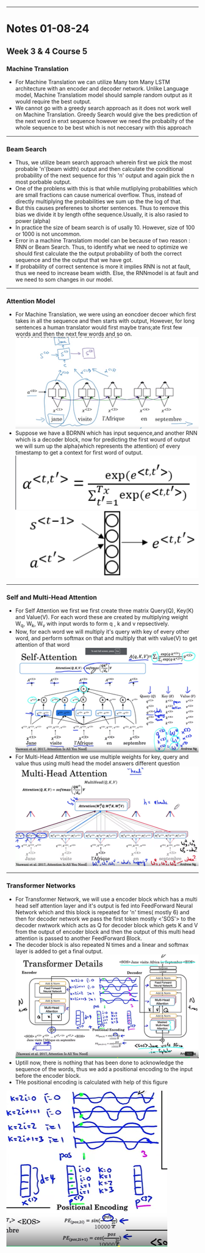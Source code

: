 ***
# Notes 01-08-24

## Week 3 & 4 Course 5

### Machine Translation

* For Machine Translation we can utilize Many tom Many LSTM architecture with an encoder and decoder network. Unlike Language model, Machine Translatiom model should sample random output as it would require the best output.
* We cannot go with a greedy search approach as it does not work well on Machine Translation. Greedy Search would give the bes prediction of the next word in enxt sequence however we need the probabilty of the whole sequence to be best which is not neccesary with this approach
***
### Beam Search
* Thus, we utilize beam search approach wherein first we pick the most probable 'n'(beam width) output and then calculate the conditional probability of the next sequence for this 'n' output and again pick the n most porbable output.
* One of the problens with this is that while mutliplying probabilities which are small fractions can cause numerical overflow. Thus, instead of directly multiplying the probabilities we sum up the the log of that. 
* But this causes preferenes to shorter sentences. Thus to remove this bias we divide it by length ofthe sequence.Usually, it is also rasied to power (alpha)
* In practice the size of beam search is of usally 10. However, size of 100 or 1000 is not uncommon.
* Error in a machine Translatiom model can be because of two reason : RNN or Beam Search. Thus, to identify what we need to optimize we should first calculate the the output probability of both the correct sequence and the the output that we have got. 
* If probability of correct sentence is more it implies RNN is not at fault, thus we need to increase beam width. Else, the RNNmodel is at fault and we need to som changes in our model.
***
### Attention Model
* For Machine Translation, we were using an eoncdoer decoer which first takes in all the sequence and then starts with output, However, for long sentences a human translator would first maybe trans;ate first few words and then the next few words and so on. 
![Attention RNN](images/Attention_RNN.png)
* Suppose we have a BDRNN which has input sequence,and another RNN which is a decoder block, now for predicting the first wourd of output we will sum up the alpha(which represents the attention) of every timestamp to get a context for first word of output.
![alpha](images/alpha.png) ![e](images/e_alpha.png)

***
###  Self and Multi-Head Attention

* For Self Attention we first we first create three matrix Query(Q), Key(K) and Value(V). For each word these are created by multiplying weight W<sub>q</sub>, W<sub>k</sub>, W<sub>v</sub> with input words to form q , k and v repsectively. 
* Now, for each word we will multiply it's query with key of every other word, and perform softmax on that and multiply that with value(V) to get attention of that word
![Self Attention](images/self_attention.png)
* For Multi-Head Atttention we use multiple weights for key, query and value thus using multi head the model answers different question 
![Multi_Head](images/Multi_Head_Attention.png)

***

### Transformer Networks

*  For Transformer Network, we will use a encoder block which has a multi head self attention layer and it's output is fed into FeedForward Neural Network which and this block is repeated for 'n' times( mostly 6) and then for decoder network we pass the first token mostly <'SOS'> to the decoder nwtwork which acts as Q for decoder block which gets K and V from the output of encoder block and then the output of this multi head attention is passed to another FeedForward Block.
* The decoder block is also repeated N times and a linear and softmax layer is added to get a final output.
![transofrmer_network](images/transformer_network.png)
* Uptill now, there is nothing that has been done to acknowledge the sequence of the words, thus we add a positional encoding to the input before the encoder block. 
* THe positional encoding is calculated with help of this figure  

![positional_encoding](images/positional_encoding.png)